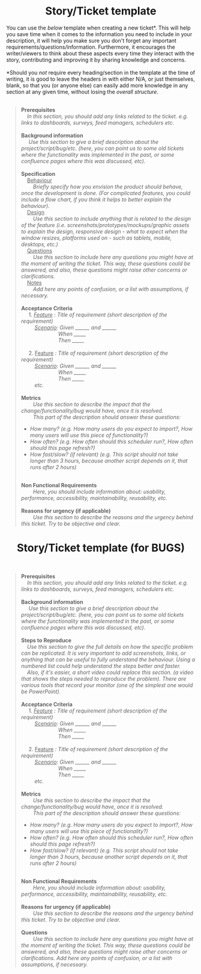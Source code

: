 
<h1 align="center">Story/Ticket template</h1>

You can use the *below* template when creating a new ticket*. This will help you save time when it comes to the information you need to include in your description, it will help you make sure you don't forget any important requirements/questions/information. Furthermore, it encourages the writer/viewers to think about these aspects every time they interact with the story, contributing and improving it by sharing knowledge and concerns. 
<br><br>
\*Should you *not* require every heading/section in the template at the time of writing, it is good to leave the headers in with either N/A, or just themselves, blank, so that you (or anyone else) can easily add more knowledge in any section at any given time, without losing the *overall structure*.
<br><br>

>**Prerequisites**
><br>&nbsp;&nbsp;&nbsp;&nbsp;*In this section, you should add any links related to the ticket. e.g. links to dashboards, surveys, feed managers, schedulers etc.*
><br><br>**Background information**
><br>&nbsp;&nbsp;&nbsp;&nbsp; *Use this section to give a brief description about the project/script/bug/etc. (here, you can point us to some old tickets where the functionality was implemented in the past, or some confluence pages where this was discussed, etc).*
><br><br>**Specification**
><br>&nbsp;&nbsp;&nbsp;&nbsp;<u>Behaviour</u>
><br>&nbsp;&nbsp;&nbsp;&nbsp;&nbsp;&nbsp;&nbsp;&nbsp;*Briefly specify how you envision the product should behave, once the development is done. (For complicated features, you could include a flow chart, if you think it helps to better explain the behaviour).*
><br>&nbsp;&nbsp;&nbsp;&nbsp;<u>Design</u>
><br>&nbsp;&nbsp;&nbsp;&nbsp;&nbsp;&nbsp;&nbsp;&nbsp;*Use this section to include anything that is related to the design of the feature (i.e. screenshots/prototypes/mockups/graphic
assets to explain the design, responsive design - what to expect when the window resizes, platforms used on - such as
tablets, mobile, desktops, etc.)*
><br>&nbsp;&nbsp;&nbsp;&nbsp;<u>Questions</u>
><br>&nbsp;&nbsp;&nbsp;&nbsp;&nbsp;&nbsp;&nbsp;&nbsp;*Use this section to include here any questions you might have at the moment of writing the ticket. This way, these questions
could be answered, and also, these questions might raise other concerns or clarifications.*
><br>&nbsp;&nbsp;&nbsp;&nbsp;<u>Notes</u>
><br>&nbsp;&nbsp;&nbsp;&nbsp;&nbsp;&nbsp;&nbsp;&nbsp;*Add here any points of confusion, or a list with assumptions, if necessary.*
><br><br>**Acceptance Criteria**
><br>&nbsp;&nbsp;&nbsp;&nbsp; 1. <u>*Feature*</u> *: Title of requirement (short description of the requirement)*
><br>&nbsp;&nbsp;&nbsp;&nbsp;&nbsp;&nbsp;&nbsp;&nbsp;&nbsp;<u>*Scenario*</u>*: Given ______ and ______*
><br>&nbsp;&nbsp;&nbsp;&nbsp;&nbsp;&nbsp;&nbsp;&nbsp;&nbsp;&nbsp;&nbsp;&nbsp;&nbsp;&nbsp;&nbsp;&nbsp;&nbsp;&nbsp;&nbsp;&nbsp;&nbsp;&nbsp;&nbsp;&nbsp;&nbsp;*When _____* 
><br>&nbsp;&nbsp;&nbsp;&nbsp;&nbsp;&nbsp;&nbsp;&nbsp;&nbsp;&nbsp;&nbsp;&nbsp;&nbsp;&nbsp;&nbsp;&nbsp;&nbsp;&nbsp;&nbsp;&nbsp;&nbsp;&nbsp;&nbsp;&nbsp;&nbsp;*Then _____*
><br>
><br>&nbsp;&nbsp;&nbsp;&nbsp; 2. <u>Feature</u> *: Title of requirement (short description of the requirement)*
><br>&nbsp;&nbsp;&nbsp;&nbsp;&nbsp;&nbsp;&nbsp;&nbsp;&nbsp;<u>*Scenario*</u>: *Given ______ and ______*
><br>&nbsp;&nbsp;&nbsp;&nbsp;&nbsp;&nbsp;&nbsp;&nbsp;&nbsp;&nbsp;&nbsp;&nbsp;&nbsp;&nbsp;&nbsp;&nbsp;&nbsp;&nbsp;&nbsp;&nbsp;&nbsp;&nbsp;&nbsp;&nbsp;&nbsp;*When _____*
><br>&nbsp;&nbsp;&nbsp;&nbsp;&nbsp;&nbsp;&nbsp;&nbsp;&nbsp;&nbsp;&nbsp;&nbsp;&nbsp;&nbsp;&nbsp;&nbsp;&nbsp;&nbsp;&nbsp;&nbsp;&nbsp;&nbsp;&nbsp;&nbsp;&nbsp;*Then _____*
><br>&nbsp;&nbsp;&nbsp;&nbsp;&nbsp;&nbsp;&nbsp;&nbsp;&nbsp;*etc.*
><br><br>**Metrics**
><br>&nbsp;&nbsp;&nbsp;&nbsp;&nbsp;&nbsp;&nbsp;&nbsp;*Use this section to describe the impact that the change/functionality/bug would have, once it is resolved.*
><br>&nbsp;&nbsp;&nbsp;&nbsp;&nbsp;&nbsp;&nbsp;&nbsp;*This part of the description should answer these questions: <ul><li>How many? (e.g. How many users do you expect to import?, How many users will use this piece of functionality?)</li><li>How often? (e.g. How often should this scheduler run?, How often should this page refresh?)</li><li>How fast/slow? (if relevant) (e.g. This script should not take longer than 3 hours, because another script depends on it, that runs after 2 hours)*</li></ul>
><br>**Non Functional Requirements**
><br>&nbsp;&nbsp;&nbsp;&nbsp;&nbsp;&nbsp;&nbsp;&nbsp;*Here, you should include information about: usability, performance, accessibility, maintainability, reusability, etc.*
><br><br>**Reasons for urgency (if applicable)**
><br>&nbsp;&nbsp;&nbsp;&nbsp;&nbsp;&nbsp;&nbsp;&nbsp;*Use this section to describe the reasons and the urgency behind this ticket. Try to be objective and clear.*

<h1 align="center">Story/Ticket template (for BUGS)</h1
<br><br>

>**Prerequisites**
><br>&nbsp;&nbsp;&nbsp;&nbsp;*In this section, you should add any links related to the ticket. e.g. links to dashboards, surveys, feed managers, schedulers etc.*
><br><br>**Background information**
><br>&nbsp;&nbsp;&nbsp;&nbsp; *Use this section to give a brief description about the project/script/bug/etc. (here, you can point us to some old tickets where the functionality was implemented in the past, or some confluence pages where this was discussed, etc).*
><br><br>**Steps to Reproduce**
><br>&nbsp;&nbsp;&nbsp;&nbsp;*Use this section to give the full details on how the specific problem can be replicated. It is very important to add screenshots, links, or
anything that can be useful to fully understand the behaviour. Using a numbered list could help understand the steps better and faster.* <br>&nbsp;&nbsp;&nbsp;&nbsp;*Also, if it's easier, a short video could replace this section. (a video that shows the steps needed to reproduce the problem). There are various tools that record your monitor (one of the simplest one would be PowerPoint).*
><br><br>**Acceptance Criteria**
><br>&nbsp;&nbsp;&nbsp;&nbsp; 1. <u>*Feature*</u> *: Title of requirement (short description of the requirement)*
><br>&nbsp;&nbsp;&nbsp;&nbsp;&nbsp;&nbsp;&nbsp;&nbsp;&nbsp;<u>*Scenario*</u>*: Given ______ and ______*
><br>&nbsp;&nbsp;&nbsp;&nbsp;&nbsp;&nbsp;&nbsp;&nbsp;&nbsp;&nbsp;&nbsp;&nbsp;&nbsp;&nbsp;&nbsp;&nbsp;&nbsp;&nbsp;&nbsp;&nbsp;&nbsp;&nbsp;&nbsp;&nbsp;&nbsp;*When _____* 
><br>&nbsp;&nbsp;&nbsp;&nbsp;&nbsp;&nbsp;&nbsp;&nbsp;&nbsp;&nbsp;&nbsp;&nbsp;&nbsp;&nbsp;&nbsp;&nbsp;&nbsp;&nbsp;&nbsp;&nbsp;&nbsp;&nbsp;&nbsp;&nbsp;&nbsp;*Then _____*
><br>
><br>&nbsp;&nbsp;&nbsp;&nbsp; 2. <u>Feature</u> *: Title of requirement (short description of the requirement)*
><br>&nbsp;&nbsp;&nbsp;&nbsp;&nbsp;&nbsp;&nbsp;&nbsp;&nbsp;<u>*Scenario*</u>: *Given ______ and ______*
><br>&nbsp;&nbsp;&nbsp;&nbsp;&nbsp;&nbsp;&nbsp;&nbsp;&nbsp;&nbsp;&nbsp;&nbsp;&nbsp;&nbsp;&nbsp;&nbsp;&nbsp;&nbsp;&nbsp;&nbsp;&nbsp;&nbsp;&nbsp;&nbsp;&nbsp;*When _____*
><br>&nbsp;&nbsp;&nbsp;&nbsp;&nbsp;&nbsp;&nbsp;&nbsp;&nbsp;&nbsp;&nbsp;&nbsp;&nbsp;&nbsp;&nbsp;&nbsp;&nbsp;&nbsp;&nbsp;&nbsp;&nbsp;&nbsp;&nbsp;&nbsp;&nbsp;*Then _____*
><br>&nbsp;&nbsp;&nbsp;&nbsp;&nbsp;&nbsp;&nbsp;&nbsp;&nbsp;*etc.*
><br><br>**Metrics**
><br>&nbsp;&nbsp;&nbsp;&nbsp;&nbsp;&nbsp;&nbsp;&nbsp;*Use this section to describe the impact that the change/functionality/bug would have, once it is resolved.*
><br>&nbsp;&nbsp;&nbsp;&nbsp;&nbsp;&nbsp;&nbsp;&nbsp;*This part of the description should answer these questions: <ul><li>How many? (e.g. How many users do you expect to import?, How many users will use this piece of functionality?)</li><li>How often? (e.g. How often should this scheduler run?, How often should this page refresh?)</li><li>How fast/slow? (if relevant) (e.g. This script should not take longer than 3 hours, because another script depends on it, that runs after 2 hours)*</li></ul>
><br>**Non Functional Requirements**
><br>&nbsp;&nbsp;&nbsp;&nbsp;&nbsp;&nbsp;&nbsp;&nbsp;*Here, you should include information about: usability, performance, accessibility, maintainability, reusability, etc.*
><br><br>**Reasons for urgency (if applicable)**
><br>&nbsp;&nbsp;&nbsp;&nbsp;&nbsp;&nbsp;&nbsp;&nbsp;*Use this section to describe the reasons and the urgency behind this ticket. Try to be objective and clear.*
><br><br>**Questions**
><br>&nbsp;&nbsp;&nbsp;&nbsp;&nbsp;&nbsp;&nbsp;&nbsp;*Use this section to include here any questions you might have at the moment of writing the ticket. This way, these questions could
be answered, and also, these questions might raise other concerns or clarifications. Add here any points of confusion, or a list with assumptions, if necessary.*

